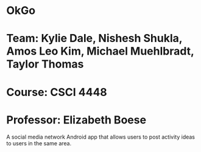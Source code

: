 # OkGo
# Team: Kylie Dale, Nishesh Shukla, Amos Leo Kim, Michael Muehlbradt, Taylor Thomas
# Course: CSCI 4448
# Professor: Elizabeth Boese
A social media network Android app that allows users to post activity ideas to users in the same area.
